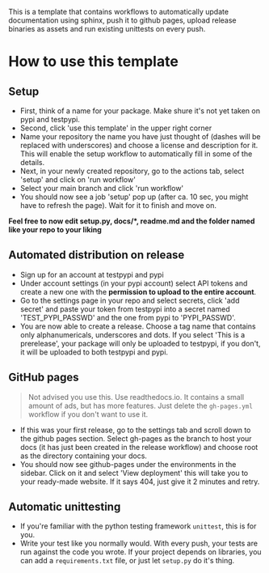 This is a template that contains workflows to automatically update documentation using sphinx, push it to github pages, upload release binaries as assets and run existing unittests on every push.

# How to use this template

## Setup

* First, think of a name for your package. Make shure it's not yet taken on pypi and testpypi.
* Second, click 'use this template' in the upper right corner
* Name your repository the name you have just thought of (dashes will be replaced with underscores) and choose a license and description for it. This will enable the setup workflow to automatically fill in some of the details.
* Next, in your newly created repository, go to the actions tab, select 'setup' and click on 'run workflow'
* Select your main branch and click 'run workflow'
* You should now see a job 'setup' pop up (after ca. 10 sec, you might have to refresh the page). Wait for it to finish and move on.

**Feel free to now edit setup.py, docs/*, readme.md and the folder named like your repo to your liking**

## Automated distribution on release

* Sign up for an account at testpypi and pypi
* Under account settings (in your pypi account) select API tokens and create a new one with the **permission to upload to the entire account**.
* Go to the settings page in your repo and select secrets, click 'add secret' and paste your token from testpypi into a secret named 'TEST_PYPI_PASSWD' and the one from pypi to 'PYPI_PASSWD'.
* You are now able to create a release. Choose a tag name that contains only alphanumericals, underscores and dots. If you select 'This is a prerelease', your package will only be uploaded to testpypi, if you don't, it will be uploaded to both testpypi and pypi.

## GitHub pages

> Not advised you use this. Use readthedocs.io. It contains a small amount of ads, but has more features. Just delete the `gh-pages.yml` workflow if you don't want to use it.

* If this was your first release, go to the settings tab and scroll down to the github pages section. Select gh-pages as the branch to host your docs (it has just been created in the release workflow) and choose root as the directory containing your docs.
* You should now see github-pages under the environments in the sidebar. Click on it and select 'View deployment' this will take you to your ready-made website. If it says 404, just give it 2 minutes and retry.

## Automatic unittesting

* If you're familiar with the python testing framework `unittest`, this is for you.
* Write your test like you normally would. With every push, your tests are run against the code you wrote. If your project depends on libraries, you can add a `requirements.txt` file, or just let `setup.py` do it's thing.
